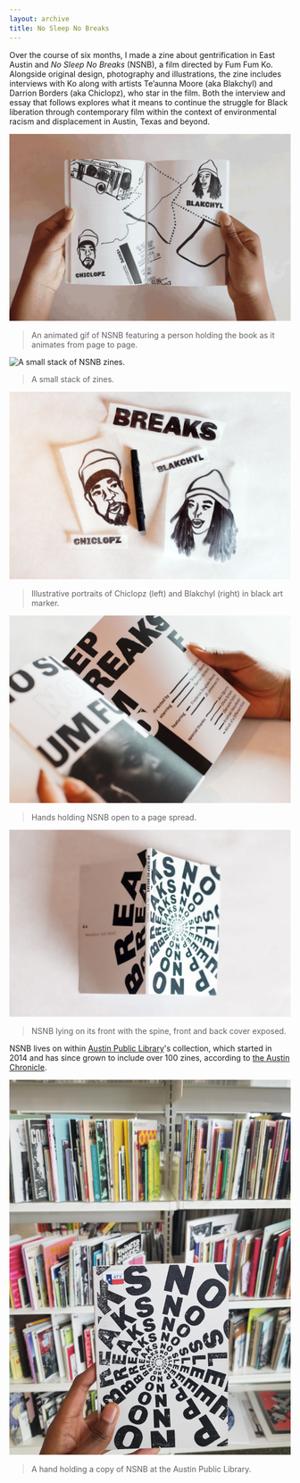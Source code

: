 ```yaml
---
layout: archive
title: No Sleep No Breaks
---
```


Over the course of six months, I made a zine about gentrification in East Austin and *No Sleep No Breaks* (NSNB), a film directed by Fum Fum Ko. Alongside original design, photography and illustrations, the zine includes interviews with Ko along with artists Te’aunna Moore (aka Blakchyl) and Darrion Borders (aka Chiclopz), who star in the film. Both the interview and essay that follows explores what it means to continue the struggle for Black liberation through contemporary film within the context of environmental racism and displacement in Austin, Texas and beyond. 

![An animated gif of NSNB featuring a person holding the book as it animates from page to page.](/assets/img/archive/nsnb/nsnb.gif)
>An animated gif of NSNB featuring a person holding the book as it animates from page to page.

 ![A small stack of NSNB zines.](/assets/img/archive/nsnb/nsnb-stack2.jpg)
>A small stack of zines.

![Illustrative portraits of Chiclopz (left) and Blakchyl (right) in black art marker.](/assets/img/archive/nsnb/nsnb-illustration.jpg)
>Illustrative portraits of Chiclopz (left) and Blakchyl (right) in black art marker.

![Hands holding NSNB open to a page spread.](/assets/img/archive/nsnb/nsnb-spread1.jpg)
>Hands holding NSNB open to a page spread.

![NSNB lying on its front with the spine, front and back cover exposed.](/assets/img/archive/nsnb/nsnb-back.jpg)
>NSNB lying on its front with the spine, front and back cover exposed.

NSNB lives on within [Austin Public Library](https://library.austintexas.libguides.com/zines)'s collection, which started in 2014 and has since grown to include over 100 zines, according to [the Austin Chronicle](https://www.austinchronicle.com/arts/2018-05-04/zines-on-the-central-library-shelves/).

<!-- 
![NSNB at the Austin Public Library.](/assets/img/archive/nsnb/nsnb-library3.jpg)
>NSNB at the Austin Public Library. Image via [@caryebye](https://instagram.com/caryebye). -->

![A hand holding a copy of NSNB at the Austin Public Library.](/assets/img/archive/nsnb/nsnb-library1.jpg#vertical)
>A hand holding a copy of NSNB at the Austin Public Library.



